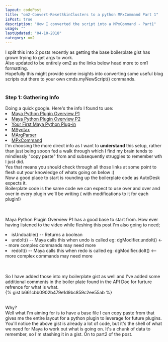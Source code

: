 ```yaml
---
layout: codePost
title: "om2-Convert-ResetSkinClusters to a python MPxCommand Part 1"
isPost: true
description: "How I converted the script into a MPxCommand - Part1"
usage: ""
lastUpdated: "04-10-2018"
category: om2
---
```

I split this into 2 posts recently as getting the base boilerplate gist has grown trying to get args to work.
<br>
Also updated to be entirely om2 as the links below head more to om1 formatting.
<br>
Hopefully this might provide some insights into converting some useful blog scripts out there to your own cmds.myNewScript() commands.
<br>
<br>
<h3>Step 1: Gathering Info</h3>
Doing a quick google. Here's the info I found to use:
<li><a href="https://www.youtube.com/watch?v=BZyXe3MhEyI">Maya Python Plugin Overview P1</a>
<li><a href="https://www.youtube.com/watch?v=v1d8fCtIROI">Maya Python Plugin Overview P2</a>
<li><a href="http://docs.autodesk.com/MAYAUL/2014/ENU/Maya-API-Documentation/index.html?url=files/GUID-B968733D-B288-4DAF-9685-4676DC3E4E94-1.htm,topicNumber=d30e34174">Your First Maya Python Plug-in</a>
<li><a href="http://help.autodesk.com/view/MAYAUL/2018/ENU/?guid=__py_ref_class_open_maya_1_1_m_syntax_html">MSyntax</a>
<li><a href="http://help.autodesk.com/view/MAYAUL/2018/ENU/?guid=__py_ref_class_open_maya_1_1_m_arg_parser_html">MArgParser</a>
<li><a href="http://help.autodesk.com/view/MAYAUL/2018/ENU/?guid=__py_ref_class_open_maya_1_1_m_px_command_html">MPxCommand</a>

<br>
I'm choosing the more direct info as I want to <b>understand</b> this setup,
rather than just being spoon fed a walk through which I find my brain tends to
mindlessly "copy paste" from and subsequently struggles to remember wth I just did.
<br>
Yes that means you should check through all those links at some point to flesh out
your knowledge of whats going on below :)
<br>
Now a good place to start is rounding up the boilerplate code as AutoDesk
expects it.
<br>
Boilerplate code is the same code we can expect to use over and
over and over in every plugin we'll be writing ( with modifications to it for
each plugin!)

<br><br>
Maya Python Plugin Overview P1 has a good base to start from. How ever having
listened to the video while fleshing this post I'm also going to need;
<li>isUndoable()    -- Returns a boolean
<li>undoIt()        -- Maya calls this when undo is called eg: dgModifier.undoIt() <-- more complex commands may need more
<li>redoIt()        -- Maya calls this when redo is called eg: dgModifier.doIt() <-- more complex commands may need more

<br><br>
So I have added those into my boilerplate gist as well and I've added some additional
comments in the boiler plate found in the API Doc for furture refrence for what is what.
<br>
{% gist b661cbb0902b479e1d9bc859c2ee55ab %}

<br>
Why?
<br>
Well what I'm aiming for is to have a base file I can copy paste from that gives
me the entire layout for a python plugin to leverage for future plugins.
<br>
You'll notice the above gist is already a lot of code, but it's the shell of what we need
for Maya to work out what is going on. It's a chunk of data to remember, so I'm stashing
it in a gist. On to part2 of the post.
<a href="https://jamesbdunlop.github.io/om2/2018/04/07/convertResetSkintoMPxCommand02.html>Part02</a>


